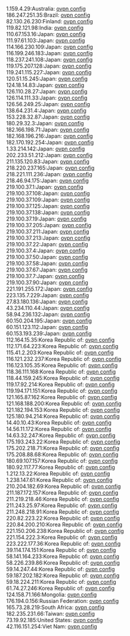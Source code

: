 1.159.4.29:Australia: [ovpn config](vpn/1_159_4_29.ovpn)  
186.247.251.35:Brazil: [ovpn config](vpn/186_247_251_35.ovpn)  
82.130.26.230:Finland: [ovpn config](vpn/82_130_26_230.ovpn)  
119.82.121.98:India: [ovpn config](vpn/119_82_121_98.ovpn)  
110.67.153.16:Japan: [ovpn config](vpn/110_67_153_16.ovpn)  
111.97.61.103:Japan: [ovpn config](vpn/111_97_61_103.ovpn)  
114.166.230.109:Japan: [ovpn config](vpn/114_166_230_109.ovpn)  
116.199.246.183:Japan: [ovpn config](vpn/116_199_246_183.ovpn)  
118.237.241.108:Japan: [ovpn config](vpn/118_237_241_108.ovpn)  
119.175.207.128:Japan: [ovpn config](vpn/119_175_207_128.ovpn)  
119.241.115.227:Japan: [ovpn config](vpn/119_241_115_227.ovpn)  
120.51.15.245:Japan: [ovpn config](vpn/120_51_15_245.ovpn)  
124.18.14.83:Japan: [ovpn config](vpn/124_18_14_83.ovpn)  
126.110.28.27:Japan: [ovpn config](vpn/126_110_28_27.ovpn)  
126.114.111.33:Japan: [ovpn config](vpn/126_114_111_33.ovpn)  
126.56.249.25:Japan: [ovpn config](vpn/126_56_249_25.ovpn)  
138.64.231.4:Japan: [ovpn config](vpn/138_64_231_4.ovpn)  
153.228.32.87:Japan: [ovpn config](vpn/153_228_32_87.ovpn)  
180.29.32.3:Japan: [ovpn config](vpn/180_29_32_3.ovpn)  
182.166.198.71:Japan: [ovpn config](vpn/182_166_198_71.ovpn)  
182.168.196.216:Japan: [ovpn config](vpn/182_168_196_216.ovpn)  
182.170.192.254:Japan: [ovpn config](vpn/182_170_192_254.ovpn)  
1.33.214.142:Japan: [ovpn config](vpn/1_33_214_142.ovpn)  
202.233.51.212:Japan: [ovpn config](vpn/202_233_51_212.ovpn)  
211.135.120.83:Japan: [ovpn config](vpn/211_135_120_83.ovpn)  
218.220.237.165:Japan: [ovpn config](vpn/218_220_237_165.ovpn)  
218.221.111.236:Japan: [ovpn config](vpn/218_221_111_236.ovpn)  
218.46.94.175:Japan: [ovpn config](vpn/218_46_94_175.ovpn)  
219.100.37.1:Japan: [ovpn config](vpn/219_100_37_1.ovpn)  
219.100.37.108:Japan: [ovpn config](vpn/219_100_37_108.ovpn)  
219.100.37.109:Japan: [ovpn config](vpn/219_100_37_109.ovpn)  
219.100.37.125:Japan: [ovpn config](vpn/219_100_37_125.ovpn)  
219.100.37.138:Japan: [ovpn config](vpn/219_100_37_138.ovpn)  
219.100.37.19:Japan: [ovpn config](vpn/219_100_37_19.ovpn)  
219.100.37.205:Japan: [ovpn config](vpn/219_100_37_205.ovpn)  
219.100.37.211:Japan: [ovpn config](vpn/219_100_37_211.ovpn)  
219.100.37.213:Japan: [ovpn config](vpn/219_100_37_213.ovpn)  
219.100.37.22:Japan: [ovpn config](vpn/219_100_37_22.ovpn)  
219.100.37.4:Japan: [ovpn config](vpn/219_100_37_4.ovpn)  
219.100.37.50:Japan: [ovpn config](vpn/219_100_37_50.ovpn)  
219.100.37.58:Japan: [ovpn config](vpn/219_100_37_58.ovpn)  
219.100.37.67:Japan: [ovpn config](vpn/219_100_37_67.ovpn)  
219.100.37.7:Japan: [ovpn config](vpn/219_100_37_7.ovpn)  
219.100.37.90:Japan: [ovpn config](vpn/219_100_37_90.ovpn)  
221.191.255.172:Japan: [ovpn config](vpn/221_191_255_172.ovpn)  
223.135.7.229:Japan: [ovpn config](vpn/223_135_7_229.ovpn)  
27.83.180.136:Japan: [ovpn config](vpn/27_83_180_136.ovpn)  
43.234.110.44:Japan: [ovpn config](vpn/43_234_110_44.ovpn)  
58.94.236.132:Japan: [ovpn config](vpn/58_94_236_132.ovpn)  
60.150.204.195:Japan: [ovpn config](vpn/60_150_204_195.ovpn)  
60.151.123.112:Japan: [ovpn config](vpn/60_151_123_112.ovpn)  
60.153.193.239:Japan: [ovpn config](vpn/60_153_193_239.ovpn)  
112.164.15.35:Korea Republic of: [ovpn config](vpn/112_164_15_35.ovpn)  
112.171.64.223:Korea Republic of: [ovpn config](vpn/112_171_64_223.ovpn)  
115.41.2.203:Korea Republic of: [ovpn config](vpn/115_41_2_203.ovpn)  
116.121.232.237:Korea Republic of: [ovpn config](vpn/116_121_232_237.ovpn)  
116.123.105.35:Korea Republic of: [ovpn config](vpn/116_123_105_35.ovpn)  
118.36.111.168:Korea Republic of: [ovpn config](vpn/118_36_111_168.ovpn)  
118.44.159.245:Korea Republic of: [ovpn config](vpn/118_44_159_245.ovpn)  
119.17.92.214:Korea Republic of: [ovpn config](vpn/119_17_92_214.ovpn)  
119.194.171.151:Korea Republic of: [ovpn config](vpn/119_194_171_151.ovpn)  
121.165.87.162:Korea Republic of: [ovpn config](vpn/121_165_87_162.ovpn)  
121.168.188.200:Korea Republic of: [ovpn config](vpn/121_168_188_200.ovpn)  
121.182.194.153:Korea Republic of: [ovpn config](vpn/121_182_194_153.ovpn)  
125.180.94.214:Korea Republic of: [ovpn config](vpn/125_180_94_214.ovpn)  
14.40.10.43:Korea Republic of: [ovpn config](vpn/14_40_10_43.ovpn)  
14.56.11.172:Korea Republic of: [ovpn config](vpn/14_56_11_172.ovpn)  
14.63.32.247:Korea Republic of: [ovpn config](vpn/14_63_32_247.ovpn)  
175.193.243.22:Korea Republic of: [ovpn config](vpn/175_193_243_22.ovpn)  
175.202.218.71:Korea Republic of: [ovpn config](vpn/175_202_218_71.ovpn)  
175.208.88.68:Korea Republic of: [ovpn config](vpn/175_208_88_68.ovpn)  
180.69.107.157:Korea Republic of: [ovpn config](vpn/180_69_107_157.ovpn)  
180.92.117.77:Korea Republic of: [ovpn config](vpn/180_92_117_77.ovpn)  
1.212.13.22:Korea Republic of: [ovpn config](vpn/1_212_13_22.ovpn)  
1.238.147.61:Korea Republic of: [ovpn config](vpn/1_238_147_61.ovpn)  
210.204.182.69:Korea Republic of: [ovpn config](vpn/210_204_182_69.ovpn)  
211.187.172.157:Korea Republic of: [ovpn config](vpn/211_187_172_157.ovpn)  
211.219.218.46:Korea Republic of: [ovpn config](vpn/211_219_218_46.ovpn)  
211.243.25.97:Korea Republic of: [ovpn config](vpn/211_243_25_97.ovpn)  
211.248.218.91:Korea Republic of: [ovpn config](vpn/211_248_218_91.ovpn)  
220.82.223.22:Korea Republic of: [ovpn config](vpn/220_82_223_22.ovpn)  
220.84.200.210:Korea Republic of: [ovpn config](vpn/220_84_200_210.ovpn)  
221.150.206.238:Korea Republic of: [ovpn config](vpn/221_150_206_238.ovpn)  
221.154.222.3:Korea Republic of: [ovpn config](vpn/221_154_222_3.ovpn)  
223.222.177.36:Korea Republic of: [ovpn config](vpn/223_222_177_36.ovpn)  
39.114.174.151:Korea Republic of: [ovpn config](vpn/39_114_174_151.ovpn)  
58.141.164.233:Korea Republic of: [ovpn config](vpn/58_141_164_233.ovpn)  
58.226.239.86:Korea Republic of: [ovpn config](vpn/58_226_239_86.ovpn)  
59.14.247.44:Korea Republic of: [ovpn config](vpn/59_14_247_44.ovpn)  
59.187.202.182:Korea Republic of: [ovpn config](vpn/59_187_202_182.ovpn)  
59.18.224.211:Korea Republic of: [ovpn config](vpn/59_18_224_211.ovpn)  
61.74.27.246:Korea Republic of: [ovpn config](vpn/61_74_27_246.ovpn)  
124.158.71.166:Mongolia: [ovpn config](vpn/124_158_71_166.ovpn)  
176.194.0.156:Russian Federation: [ovpn config](vpn/176_194_0_156.ovpn)  
165.73.28.219:South Africa: [ovpn config](vpn/165_73_28_219.ovpn)  
182.235.231.66:Taiwan: [ovpn config](vpn/182_235_231_66.ovpn)  
73.19.92.185:United States: [ovpn config](vpn/73_19_92_185.ovpn)  
42.116.151.254:Viet Nam: [ovpn config](vpn/42_116_151_254.ovpn)  
